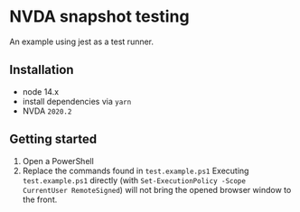 # NVDA snapshot testing

An example using jest as a test runner.

## Installation

- node 14.x
- install dependencies via `yarn`
- NVDA `2020.2`

## Getting started

1. Open a PowerShell
2. Replace the commands found in `test.example.ps1`
   Executing `test.example.ps1` directly (with `Set-ExecutionPolicy -Scope CurrentUser RemoteSigned`) will not bring the opened browser window to the front.
